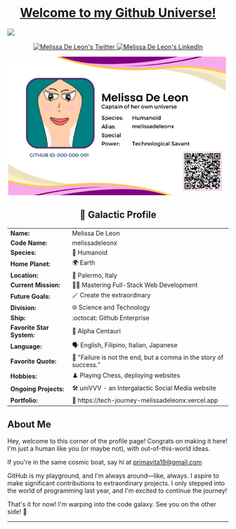 <h1 align="center">
<a href="https://tech-journey-melissadeleonx.vercel.app" target="_blank">Welcome to my Github Universe!</a>
</h1>
<a href="https://raw.githubusercontent.com/melissadeleonx/melissadeleonx/main/melissadeleonx-video.gif" target="_blank"><img src="https://raw.githubusercontent.com/melissadeleonx/melissadeleonx/main/melissadeleonx-video.gif" /></a>

<p align="center">
  <a href="https://twitter.com/melissadeleonx">
    <img src="https://img.shields.io/badge/follow-%40melissadeleonx%203.5k+-1DA1F2?label=XTwitter&logo=twitter&style=for-the-badge&color=blue" alt="Melissa De Leon's Twitter"/>
  </a>
  <a href="https://www.linkedin.com/in/melissadeleonx/">
    <img src="https://img.shields.io/badge/LinkedIn-melissadeleonx-blue?style=for-the-badge&logo=linkedin" alt="Melissa De Leon's LinkedIn"/>
  </a>
</p>
<p align="center">
  <a href="https://raw.githubusercontent.com/melissadeleonx/melissadeleonx/main/melissadeleon-id.png">
    <img src="https://raw.githubusercontent.com/melissadeleonx/melissadeleonx/main/melissadeleon-id.png" width="500" alt="Galactic ID">
  </a>
</p>

<div align="center">
  <h2 align="center"> 🌌 Galactic Profile</h2>
  <table>
    <tr>
      <td><b>Name:</b></td>
      <td>Melissa De Leon</td>
    </tr>
    <tr>
      <td><b>Code Name:</b></td>
      <td>melissadeleonx</td>
    </tr>
    <tr>
      <td><b>Species:</b></td>
      <td>👤 Humanoid</td>
    </tr>
    <tr>
      <td><b>Home Planet:</b></td>
      <td>🌍 Earth</td>
    </tr>
    <tr>
      <td><b>Location:</b></td>
      <td>🍕 Palermo, Italy</td>
    </tr>
    <tr>
      <td><b>Current Mission:</b></td>
      <td>👩‍💻 Mastering Full-Stack Web Development</td>
    </tr>
    <tr>
      <td><b>Future Goals:</b></td>
      <td>🪄 Create the extraordinary</td>
    </tr>
    <tr>
      <td><b>Division:</b></td>
      <td>🌐 Science and Technology</td>
    </tr>
    <tr>
      <td><b>Ship:</b></td>
      <td>:octocat: Github Enterprise</td>
    </tr>
    <tr>
      <td><b>Favorite Star System:</b></td>
      <td>🌠 Alpha Centauri</td>
    </tr>
    <tr>
      <td><b>Language:</b></td>
      <td>🗣️ English, Filipino, Italian, Japanese</td>
    </tr>
    <tr>
      <td><b>Favorite Quote:</b></td>
      <td>💬 "Failure is not the end, but a comma in the story of success."</td>
    </tr>
    <tr>
      <td><b>Hobbies:</b></td>
      <td>♟️ Playing Chess, deploying websites</td>
    </tr>
    <tr>
      <td><b>Ongoing Projects:</b></td>
      <td>🛠️ uniVVV - an Intergalactic Social Media website</td>
    </tr>
    <tr>
      <td><b>Portfolio:</b></td>
      <td>📂 https://tech-journey-melissadeleonx.vercel.app</td>
    </tr>
  </table>
</div>

## About Me

Hey, welcome to this corner of the profile page! Congrats on making it here! I'm just a human like you (or maybe not), with out-of-this-world ideas.

If you're in the same cosmic boat, say hi at primavita19@gmail.com 

GitHub is my playground, and I'm always around—like, always. I aspire to make significant contributions to extraordinary projects. I only stepped into the world of programming last year, and I'm excited to continue the journey!

That's it for now! I'm warping into the code galaxy. See you on the other side! 🚀

---

<!---
melissadeleonx/melissadeleonx is a ✨ special ✨ repository because its `README.md` (this file) appears on your GitHub profile.
You can click the Preview link to take a look at your changes.
--->

